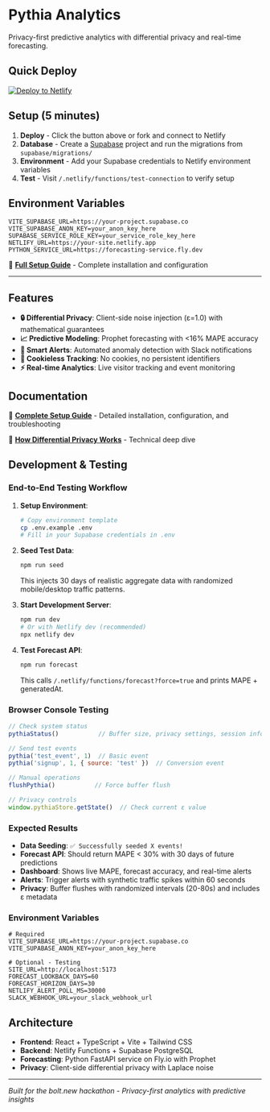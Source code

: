 # Pythia Analytics

Privacy-first predictive analytics with differential privacy and real-time forecasting.

## Quick Deploy

[![Deploy to Netlify](https://www.netlify.com/img/deploy/button.svg)](https://app.netlify.com/start/deploy?repository=https://github.com/atnightfa11/Pythia-analytics)

## Setup (5 minutes)

1. **Deploy** - Click the button above or fork and connect to Netlify
2. **Database** - Create a [Supabase](https://supabase.com) project and run the migrations from `supabase/migrations/`
3. **Environment** - Add your Supabase credentials to Netlify environment variables
4. **Test** - Visit `/.netlify/functions/test-connection` to verify setup

## Environment Variables

```env
VITE_SUPABASE_URL=https://your-project.supabase.co
VITE_SUPABASE_ANON_KEY=your_anon_key_here
SUPABASE_SERVICE_ROLE_KEY=your_service_role_key_here
NETLIFY_URL=https://your-site.netlify.app
PYTHON_SERVICE_URL=https://forecasting-service.fly.dev
```

📖 **[Full Setup Guide](/docs)** - Complete installation and configuration

---

## Features

- **🔒 Differential Privacy**: Client-side noise injection (ε=1.0) with mathematical guarantees
- **📈 Predictive Modeling**: Prophet forecasting with <16% MAPE accuracy
- **🚨 Smart Alerts**: Automated anomaly detection with Slack notifications
- **🍪 Cookieless Tracking**: No cookies, no persistent identifiers
- **⚡ Real-time Analytics**: Live visitor tracking and event monitoring

## Documentation

📖 **[Complete Setup Guide](/docs)** - Detailed installation, configuration, and troubleshooting

🧠 **[How Differential Privacy Works](/blog/differential-privacy)** - Technical deep dive

## Development & Testing

### End-to-End Testing Workflow

1. **Setup Environment**:
   ```bash
   # Copy environment template
   cp .env.example .env
   # Fill in your Supabase credentials in .env
   ```

2. **Seed Test Data**:
   ```bash
   npm run seed
   ```
   This injects 30 days of realistic aggregate data with randomized mobile/desktop traffic patterns.

3. **Start Development Server**:
   ```bash
   npm run dev
   # Or with Netlify dev (recommended)
   npx netlify dev
   ```

4. **Test Forecast API**:
   ```bash
   npm run forecast
   ```
   This calls `/.netlify/functions/forecast?force=true` and prints MAPE + generatedAt.

### Browser Console Testing

```javascript
// Check system status
pythiaStatus()           // Buffer size, privacy settings, session info

// Send test events
pythia('test_event', 1)  // Basic event
pythia('signup', 1, { source: 'test' })  // Conversion event

// Manual operations
flushPythia()           // Force buffer flush

// Privacy controls
window.pythiaStore.getState()  // Check current ε value
```

### Expected Results

- **Data Seeding**: `✅ Successfully seeded X events!`
- **Forecast API**: Should return MAPE < 30% with 30 days of future predictions
- **Dashboard**: Shows live MAPE, forecast accuracy, and real-time alerts
- **Alerts**: Trigger alerts with synthetic traffic spikes within 60 seconds
- **Privacy**: Buffer flushes with randomized intervals (20-80s) and includes ε metadata

### Environment Variables

```env
# Required
VITE_SUPABASE_URL=https://your-project.supabase.co
VITE_SUPABASE_ANON_KEY=your_anon_key_here

# Optional - Testing
SITE_URL=http://localhost:5173
FORECAST_LOOKBACK_DAYS=60
FORECAST_HORIZON_DAYS=30
NETLIFY_ALERT_POLL_MS=30000
SLACK_WEBHOOK_URL=your_slack_webhook_url
```

## Architecture

- **Frontend**: React + TypeScript + Vite + Tailwind CSS
- **Backend**: Netlify Functions + Supabase PostgreSQL
- **Forecasting**: Python FastAPI service on Fly.io with Prophet
- **Privacy**: Client-side differential privacy with Laplace noise

---

*Built for the bolt.new hackathon - Privacy-first analytics with predictive insights*